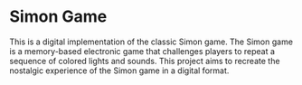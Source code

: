 # Simon Game

This is a digital implementation of the classic Simon game. The Simon game is a memory-based electronic game that challenges players to repeat a sequence of colored lights and sounds. This project aims to recreate the nostalgic experience of the Simon game in a digital format.
